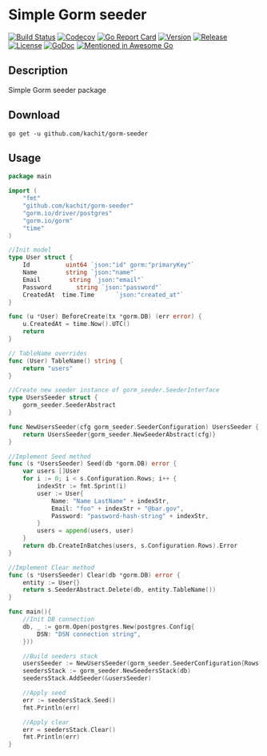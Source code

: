 # Simple Gorm seeder
[![Build Status](https://app.travis-ci.com/Kachit/gorm-seeder.svg?branch=master)](https://app.travis-ci.com/Kachit/gorm-seeder)
[![Codecov](https://codecov.io/gh/Kachit/gorm-seeder/branch/master/graph/badge.svg)](https://codecov.io/gh/Kachit/gorm-seeder)
[![Go Report Card](https://goreportcard.com/badge/github.com/kachit/gorm-seeder)](https://goreportcard.com/report/github.com/kachit/gorm-seeder)
[![Version](https://img.shields.io/github/go-mod/go-version/Kachit/gorm-seeder)](https://go.dev/doc/go1.14)
[![Release](https://img.shields.io/github/v/release/Kachit/gorm-seeder.svg)](https://github.com/Kachit/gorm-seeder/releases)
[![License](https://img.shields.io/github/license/mashape/apistatus.svg)](https://github.com/kachit/gorm-seeder/blob/master/LICENSE)
[![GoDoc](https://pkg.go.dev/badge/github.com/kachit/gorm-seeder)](https://pkg.go.dev/github.com/kachit/gorm-seeder)
[![Mentioned in Awesome Go](https://awesome.re/mentioned-badge.svg)](https://github.com/avelino/awesome-go#third-party-apis)

## Description
Simple Gorm seeder package

## Download
```shell
go get -u github.com/kachit/gorm-seeder
```

## Usage
```go
package main

import (
    "fmt"
    "github.com/kachit/gorm-seeder"
    "gorm.io/driver/postgres"
    "gorm.io/gorm"
    "time"
)

//Init model
type User struct {
    Id          uint64 `json:"id" gorm:"primaryKey"`
    Name        string `json:"name"`
    Email        string `json:"email"`
    Password       string `json:"password"`
    CreatedAt  time.Time      `json:"created_at"`
}

func (u *User) BeforeCreate(tx *gorm.DB) (err error) {
    u.CreatedAt = time.Now().UTC()
    return
}

// TableName overrides
func (User) TableName() string {
    return "users"
}

//Create new seeder instance of gorm_seeder.SeederInterface
type UsersSeeder struct {
    gorm_seeder.SeederAbstract
}

func NewUsersSeeder(cfg gorm_seeder.SeederConfiguration) UsersSeeder {
    return UsersSeeder{gorm_seeder.NewSeederAbstract(cfg)}
}

//Implement Seed method
func (s *UsersSeeder) Seed(db *gorm.DB) error {
    var users []User
    for i := 0; i < s.Configuration.Rows; i++ {
        indexStr := fmt.Sprint(i)
        user := User{
            Name: "Name LastName" + indexStr,
            Email: "foo" + indexStr + "@bar.gov",
            Password: "password-hash-string" + indexStr,
        }
        users = append(users, user)
    }
    return db.CreateInBatches(users, s.Configuration.Rows).Error
}

//Implement Clear method
func (s *UsersSeeder) Clear(db *gorm.DB) error {
    entity := User{}
    return s.SeederAbstract.Delete(db, entity.TableName())
}

func main(){
    //Init DB connection
    db, _ := gorm.Open(postgres.New(postgres.Config{
        DSN: "DSN connection string",
    }))

    //Build seeders stack
    usersSeeder := NewUsersSeeder(gorm_seeder.SeederConfiguration{Rows: 10})
    seedersStack := gorm_seeder.NewSeedersStack(db)
    seedersStack.AddSeeder(&usersSeeder)

    //Apply seed
    err := seedersStack.Seed()
    fmt.Println(err)

    //Apply clear
    err = seedersStack.Clear()
    fmt.Println(err)
}
```

